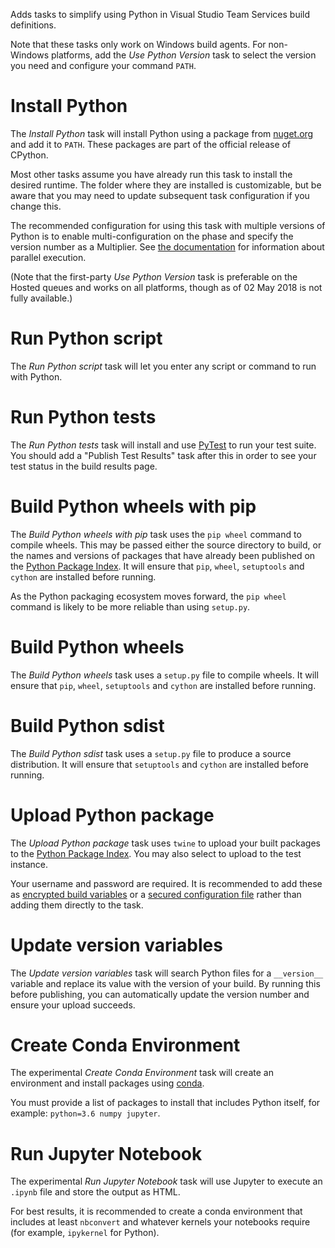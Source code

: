 Adds tasks to simplify using Python in Visual Studio Team Services build definitions.

Note that these tasks only work on Windows build agents. For non-Windows platforms, add the *Use Python Version* task to select the version you need and configure your command `PATH`.

# Install Python

The *Install Python* task will install Python using a package from [nuget.org](https://nuget.org) and add it to `PATH`. These packages are part of the official release of CPython.

Most other tasks assume you have already run this task to install the desired runtime. The folder where they are installed is customizable, but be aware that you may need to update subsequent task configuration if you change this.

The recommended configuration for using this task with multiple versions of Python is to enable multi-configuration on the phase and specify the version number as a Multiplier. See [the documentation](https://go.microsoft.com/fwlink/?linkid=835763) for information about parallel execution.

(Note that the first-party *Use Python Version* task is preferable on the Hosted queues and works on all platforms, though as of 02 May 2018 is not fully available.)

# Run Python script

The *Run Python script* task will let you enter any script or command to run with Python.

# Run Python tests

The *Run Python tests* task will install and use [PyTest](https://pytest.org) to run your test suite. You should add a "Publish Test Results" task after this in order to see your test status in the build results page.

# Build Python wheels with pip

The *Build Python wheels with pip* task uses the `pip wheel` command to compile wheels. This may be passed either the source directory to build, or the names and versions of packages that have already been published on the [Python Package Index](https://pypi.org). It will ensure that `pip`, `wheel`, `setuptools` and `cython` are installed before running.

As the Python packaging ecosystem moves forward, the `pip wheel` command is likely to be more reliable than using `setup.py`.

# Build Python wheels

The *Build Python wheels* task uses a `setup.py` file to compile wheels. It will ensure that `pip`, `wheel`, `setuptools` and `cython` are installed before running.

# Build Python sdist

The *Build Python sdist* task uses a `setup.py` file to produce a source distribution. It will ensure that `setuptools` and `cython` are installed before running.

# Upload Python package

The *Upload Python package* task uses `twine` to upload your built packages to the [Python Package Index](https://pypi.org). You may also select to upload to the test instance.

Your username and password are required. It is recommended to add these as [encrypted build variables](https://docs.microsoft.com/en-us/vsts/build-release/concepts/definitions/build/variables?view=vsts&tabs=batch#secret-variables) or a [secured configuration file](https://docs.microsoft.com/en-us/vsts/build-release/tasks/utility/download-secure-file?view=vsts) rather than adding them directly to the task.

# Update version variables

The *Update version variables* task will search Python files for a `__version__` variable and replace its value with the version of your build. By running this before publishing, you can automatically update the version number and ensure your upload succeeds.

# Create Conda Environment

The experimental *Create Conda Environment* task will create an environment and install packages using [conda](https://conda.io).

You must provide a list of packages to install that includes Python itself, for example: `python=3.6 numpy jupyter`.

# Run Jupyter Notebook

The experimental *Run Jupyter Notebook* task will use Jupyter to execute an `.ipynb` file and store the output as HTML.

For best results, it is recommended to create a conda environment that includes at least `nbconvert` and whatever kernels your notebooks require (for example, `ipykernel` for Python).


